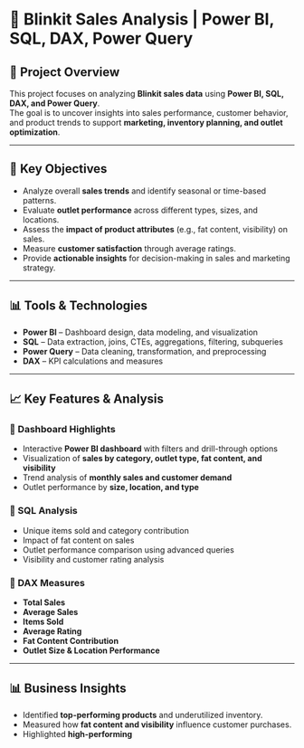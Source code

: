 # 🛒 Blinkit Sales Analysis | Power BI, SQL, DAX, Power Query

## 📌 Project Overview
This project focuses on analyzing **Blinkit sales data** using **Power BI, SQL, DAX, and Power Query**.  
The goal is to uncover insights into sales performance, customer behavior, and product trends to support **marketing, inventory planning, and outlet optimization**.

---

## 🎯 Key Objectives
- Analyze overall **sales trends** and identify seasonal or time-based patterns.  
- Evaluate **outlet performance** across different types, sizes, and locations.  
- Assess the **impact of product attributes** (e.g., fat content, visibility) on sales.  
- Measure **customer satisfaction** through average ratings.  
- Provide **actionable insights** for decision-making in sales and marketing strategy.  

---

## 📊 Tools & Technologies
- **Power BI** – Dashboard design, data modeling, and visualization  
- **SQL** – Data extraction, joins, CTEs, aggregations, filtering, subqueries  
- **Power Query** – Data cleaning, transformation, and preprocessing  
- **DAX** – KPI calculations and measures  

---

## 📈 Key Features & Analysis

### 🔹 Dashboard Highlights
- Interactive **Power BI dashboard** with filters and drill-through options  
- Visualization of **sales by category, outlet type, fat content, and visibility**  
- Trend analysis of **monthly sales and customer demand**  
- Outlet performance by **size, location, and type**  

### 🔹 SQL Analysis
- Unique items sold and category contribution  
- Impact of fat content on sales  
- Outlet performance comparison using advanced queries  
- Visibility and customer rating analysis  

### 🔹 DAX Measures
- **Total Sales**  
- **Average Sales**  
- **Items Sold**  
- **Average Rating**  
- **Fat Content Contribution**  
- **Outlet Size & Location Performance**  

---

## 📊 Business Insights
- Identified **top-performing products** and underutilized inventory.  
- Measured how **fat content and visibility** influence customer purchases.  
- Highlighted **high-performing**
